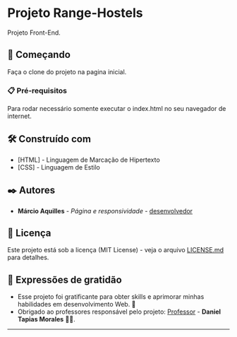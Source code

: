 # Projeto Range-Hostels


Projeto Front-End.

## 🚀 Começando

Faça o clone do projeto na pagina inicial.

### 📋 Pré-requisitos

Para rodar necessário somente executar o index.html no seu navegador de internet.

## 🛠️ Construído com

* [HTML] - Linguagem de Marcação de Hipertexto
* [CSS] - Linguagem de Estilo


## ✒️ Autores

* **Márcio Aquilles** - *Página e responsividade* - [desenvolvedor](https://gitlab.com/marcioaquilles)

## 📄 Licença

Este projeto está sob a licença (MIT License) - veja o arquivo [LICENSE.md](https://gitlab.com/marcioaquilles/sistema-biblioteca-seminario-tematico-iv/-/blob/main/LICENSE) para detalhes.

## 🎁 Expressões de gratidão

* Esse projeto foi gratificante para obter skills e aprimorar minhas habilidades em desenvolvimento Web. 📢
* Obrigado ao professores responsável pelo projeto:
[Professor](https://www.linkedin.com/in/daniel-tapias-morales-87145621/) - **Daniel Tapias Morales** 👨‍💻.

---
